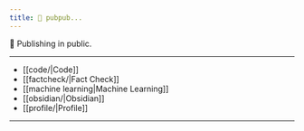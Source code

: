 ```yaml
---
title: 📠 pubpub...
---
```


📜  Publishing in public. 

---

- [[code/|Code]]
- [[factcheck/|Fact Check]]
- [[machine learning|Machine Learning]]
- [[obsidian/|Obsidian]]
- [[profile/|Profile]]

--- 



